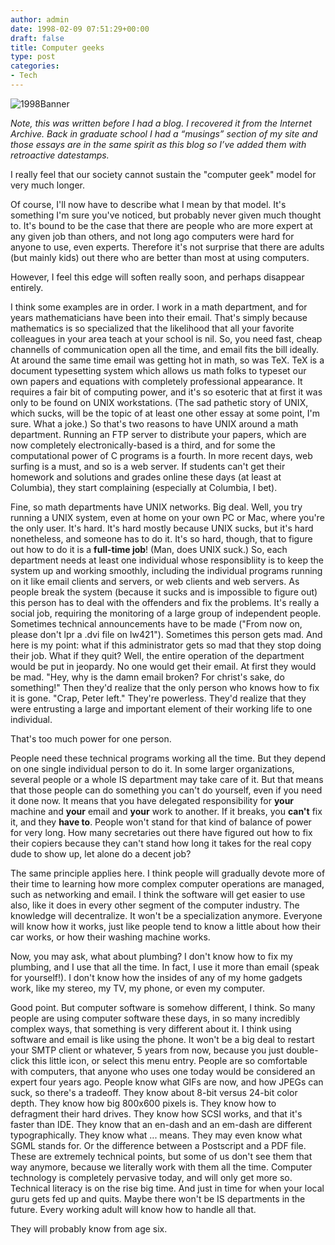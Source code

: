 ```yaml
---
author: admin
date: 1998-02-09 07:51:29+00:00
draft: false
title: Computer geeks
type: post
categories:
- Tech
---
```


![1998Banner](http://greg.langmead.info/wp-content/uploads/2008/03/banner.gif)


_Note, this was written before I had a blog. I recovered it from the Internet Archive. Back in graduate school I had a “musings” section of my site and those essays are in the same spirit as this blog so I’ve added them with retroactive datestamps._

I really feel that our society cannot sustain the "computer geek" model for very much longer.

Of course, I'll now have to describe what I mean by that model. It's something I'm sure you've noticed, but probably never given much thought to. It's bound to be the case that there are people who are more expert at any given job than others, and not long ago computers were hard for anyone to use, even experts. Therefore it's not surprise that there are adults (but mainly kids) out there who are better than most at using computers.

However, I feel this edge will soften really soon, and perhaps disappear entirely.

I think some examples are in order. I work in a math department, and for years mathematicians have been into their email. That's simply because mathematics is so specialized that the likelihood that all your favorite colleagues in your area teach at your school is nil. So, you need fast, cheap channells of communication open all the time, and email fits the bill ideally. At around the same time email was getting hot in math, so was TeX. TeX is a document typesetting system which allows us math folks to typeset our own papers and equations with completely professional appearance. It requires a fair bit of computing power, and it's so esoteric that at first it was only to be found on UNIX workstations. (The sad pathetic story of UNIX, which sucks, will be the topic of at least one other essay at some point, I'm sure. What a joke.) So that's two reasons to have UNIX around a math department. Running an FTP server to distribute your papers, which are now completely electronically-based is a third, and for some the computational power of C programs is a fourth. In more recent days, web surfing is a must, and so is a web server. If students can't get their homework and solutions and grades online these days (at least at Columbia), they start complaining (especially at Columbia, I bet).

Fine, so math departments have UNIX networks. Big deal. Well, you try running a UNIX system, even at home on your own PC or Mac, where you're the only user. It's hard. It's hard mostly because UNIX sucks, but it's hard nonetheless, and someone has to do it. It's so hard, though, that to figure out how to do it is a **full-time job**! (Man, does UNIX suck.) So, each department needs at least one individual whose responsibliity is to keep the system up and working smoothly, including the individual programs running on it like email clients and servers, or web clients and web servers. As people break the system (because it sucks and is impossible to figure out) this person has to deal with the offenders and fix the problems. It's really a social job, requiring the monitoring of a large group of independent people. Sometimes technical announcements have to be made ("From now on, please don't lpr a .dvi file on lw421"). Sometimes this person gets mad. And here is my point: what if this administrator gets so mad that they stop doing their job. What if they quit? Well, the entire operation of the department would be put in jeopardy. No one would get their email. At first they would be mad. "Hey, why is the damn email broken? For christ's sake, do something!" Then they'd realize that the only person who knows how to fix it is gone. "Crap, Peter left." They're powerless. They'd realize that they were entrusting a large and important element of their working life to one individual.

That's too much power for one person.

People need these technical programs working all the time. But they depend on one single individual person to do it. In some larger organizations, several people or a whole IS department may take care of it. But that means that those people can do something you can't do yourself, even if you need it done now. It means that you have delegated responsibility for **your** machine and **your** email and **your** work to another. If it breaks, you **can't** fix it, and they **have to**. People won't stand for that kind of balance of power for very long. How many secretaries out there have figured out how to fix their copiers because they can't stand how long it takes for the real copy dude to show up, let alone do a decent job?

The same principle applies here. I think people will gradually devote more of their time to learning how more complex computer operations are managed, such as networking and email. I think the software will get easier to use also, like it does in every other segment of the computer industry. The knowledge will decentralize. It won't be a specialization anymore. Everyone will know how it works, just like people tend to know a little about how their car works, or how their washing machine works.

Now, you may ask, what about plumbing? I don't know how to fix my plumbing, and I use that all the time. In fact, I use it more than email (speak for yourself!). I don't know how the insides of any of my home gadgets work, like my stereo, my TV, my phone, or even my computer.

Good point. But computer software is somehow different, I think. So many people are using computer software these days, in so many incredibly complex ways, that something is very different about it. I think using software and email is like using the phone. It won't be a big deal to restart your SMTP client or whatever, 5 years from now, because you just double-click this little icon, or select this menu entry. People are so comfortable with computers, that anyone who uses one today would be considered an expert four years ago. People know what GIFs are now, and how JPEGs can suck, so there's a tradeoff. They know about 8-bit versus 24-bit color depth. They know how big 800x600 pixels is. They know how to defragment their hard drives. They know how SCSI works, and that it's faster than IDE. They know that an en-dash and an em-dash are different typographically. They know what <html>...</html> means. They may even know what SGML stands for. Or the difference between a Postscript and a PDF file. These are extremely technical points, but some of us don't see them that way anymore, because we literally work with them all the time. Computer technology is completely pervasive today, and will only get more so. Technical literacy is on the rise big time. And just in time for when your local guru gets fed up and quits. Maybe there won't be IS departments in the future. Every working adult will know how to handle all that.

They will probably know from age six.
